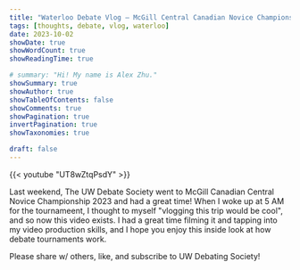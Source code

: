 ```yaml
---
title: "Waterloo Debate Vlog — McGill Central Canadian Novice Championship 2023"
tags: [thoughts, debate, vlog, waterloo]
date: 2023-10-02
showDate: true
showWordCount: true
showReadingTime: true

# summary: "Hi! My name is Alex Zhu."
showSummary: true
showAuthor: true
showTableOfContents: false
showComments: true
showPagination: true
invertPagination: true
showTaxonomies: true

draft: false
---
```


{{< youtube "UT8wZtqPsdY" >}}

Last weekend, The UW Debate Society went to McGill Canadian Central Novice Championship 2023 and had a great time! When I woke up at 5 AM for the tournameent, I thought to myself "vlogging this trip would be cool", and so now this video exists. I had a great time filming it and tapping into my video production skills, and I hope you enjoy this inside look at how debate tournaments work.

Please share w/ others, like, and subscribe to UW Debating Society!